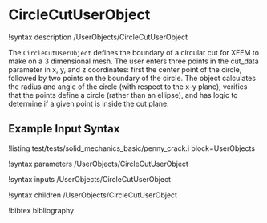 # CircleCutUserObject

!syntax description /UserObjects/CircleCutUserObject

The `CircleCutUserObject` defines the boundary of a circular cut for XFEM to
make on a 3 dimensional mesh. The user enters three points in the cut_data
parameter in x, y, and z coordinates: first the center point of the circle,
followed by two points on the boundary of the circle. The object calculates
the radius and angle of the circle (with respect to the x-y plane), verifies
that the points define a circle (rather than an ellipse), and has logic to
determine if a given point is inside the cut plane.

## Example Input Syntax

!listing test/tests/solid_mechanics_basic/penny_crack.i block=UserObjects

!syntax parameters /UserObjects/CircleCutUserObject

!syntax inputs /UserObjects/CircleCutUserObject

!syntax children /UserObjects/CircleCutUserObject

!bibtex bibliography
